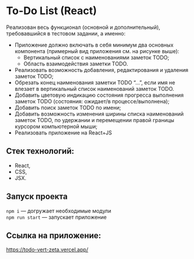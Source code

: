 # To-Do List (React)

Реализован весь функционал (основной и дополнительный), требовавшийся в тестовом задании, а именно:
- Приложение должно включать в себя минимум два основных компонента (примерный вид приложения см. на рисунке выше):
   - Вертикальный список с наименованиями заметок TODO;
   - Область взаимодействия заметки TODO.
- Реализовать возможность добавления, редактирования и удаления заметок TODO;
- Обрезать конец наименования заметки TODO “…”, если имя не влезает в вертикальный список наименований заметок TODO.
- Добавить цветовую индикацию состояния прогресса выполнения заметок TODO (состояния: ожидает/в процессе/выполнена);
- Добавить поиск заметок TODO по имени;
- Добавить возможность изменения ширины списка наименований заметок TODO, по удержании и перемещении правой границы курсором компьютерной мыши;
- Реализовать приложение на React+JS 

## Стек технологий:
- React,
- CSS,
- JSX.

## Запуск проекта

`npm i` — догружает необходимые модули<br/>
`npm run start` — запускает приложение

## Ссылка на приложение:
https://todo-vert-zeta.vercel.app/
